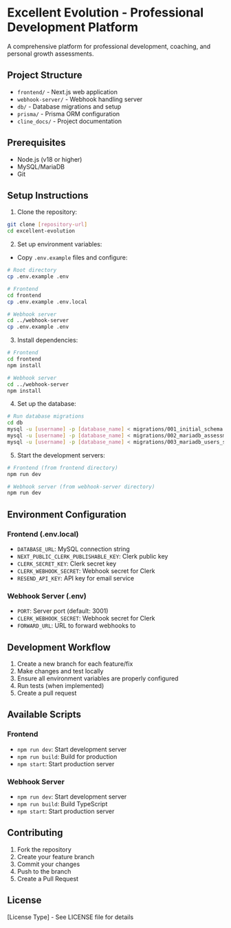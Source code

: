 # Excellent Evolution - Professional Development Platform

A comprehensive platform for professional development, coaching, and personal growth assessments.

## Project Structure

- `frontend/` - Next.js web application
- `webhook-server/` - Webhook handling server
- `db/` - Database migrations and setup
- `prisma/` - Prisma ORM configuration
- `cline_docs/` - Project documentation

## Prerequisites

- Node.js (v18 or higher)
- MySQL/MariaDB
- Git

## Setup Instructions

1. Clone the repository:
```bash
git clone [repository-url]
cd excellent-evolution
```

2. Set up environment variables:
- Copy `.env.example` files and configure:
```bash
# Root directory
cp .env.example .env

# Frontend
cd frontend
cp .env.example .env.local

# Webhook server
cd ../webhook-server
cp .env.example .env
```

3. Install dependencies:
```bash
# Frontend
cd frontend
npm install

# Webhook server
cd ../webhook-server
npm install
```

4. Set up the database:
```bash
# Run database migrations
cd db
mysql -u [username] -p [database_name] < migrations/001_initial_schema.sql
mysql -u [username] -p [database_name] < migrations/002_mariadb_assessments_schema.sql
mysql -u [username] -p [database_name] < migrations/003_mariadb_users_schema.sql
```

5. Start the development servers:
```bash
# Frontend (from frontend directory)
npm run dev

# Webhook server (from webhook-server directory)
npm run dev
```

## Environment Configuration

### Frontend (.env.local)
- `DATABASE_URL`: MySQL connection string
- `NEXT_PUBLIC_CLERK_PUBLISHABLE_KEY`: Clerk public key
- `CLERK_SECRET_KEY`: Clerk secret key
- `CLERK_WEBHOOK_SECRET`: Webhook secret for Clerk
- `RESEND_API_KEY`: API key for email service

### Webhook Server (.env)
- `PORT`: Server port (default: 3001)
- `CLERK_WEBHOOK_SECRET`: Webhook secret for Clerk
- `FORWARD_URL`: URL to forward webhooks to

## Development Workflow

1. Create a new branch for each feature/fix
2. Make changes and test locally
3. Ensure all environment variables are properly configured
4. Run tests (when implemented)
5. Create a pull request

## Available Scripts

### Frontend
- `npm run dev`: Start development server
- `npm run build`: Build for production
- `npm start`: Start production server

### Webhook Server
- `npm run dev`: Start development server
- `npm run build`: Build TypeScript
- `npm start`: Start production server

## Contributing

1. Fork the repository
2. Create your feature branch
3. Commit your changes
4. Push to the branch
5. Create a Pull Request

## License

[License Type] - See LICENSE file for details
